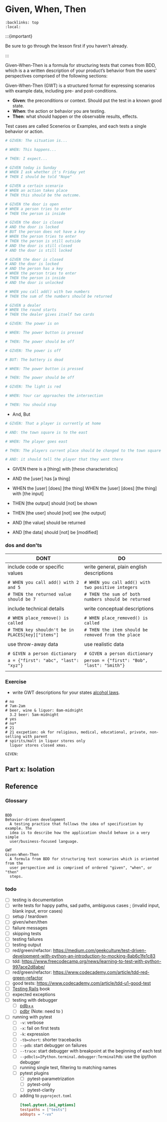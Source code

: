Given, When, Then
=================

```{contents}
:backlinks: top
:local:
```

:::{important}

Be sure to go through the [](testing.md) lesson first if you haven't already.

:::


Given-When-Then is a formula for structuring tests that comes from BDD, which
is a a written description of your product’s behavior from the users’
perspectives comprised of the following sections:

Given-When-Then (GWT) is a structured format for expressing scenarios with
example data, including pre- and post-conditions.

* **Given**: the preconditions or context. Should put the test in a known good
  state.
* **When**: the action or behavior you are testing.
* **Then**: what should happen or the observable results, effects.

Test cases are called Scenerios or Examples, and each tests a single behavior
or action.

```python
# GIVEN: The situation is...

# WHEN: This happens...

# THEN: I expect...
```

```python
# GIVEN today is Sunday
# WHEN I ask whether it's Friday yet
# THEN I should be told "Nope"
```

```python
# GIVEN a certain scenario
# WHEN an action takes place
# THEN this should be the outcome.
```

```python
# GIVEN the door is open
# WHEN a person tries to enter
# THEN the person is inside
```

```python
# GIVEN the door is closed
# AND the door is locked
# BUT the person does not have a key
# WHEN the person tries to enter
# THEN the person is still outside
# AND the door is still closed
# AND the door is still locked
```

```python
# GIVEN the door is closed
# AND the door is locked
# AND the person has a key
# WHEN the person tries to enter
# THEN the person is inside
# AND the door is unlocked
```



```python
# WHEN you call add() with two numbers
# THEN the sum of the numbers should be returned
```

```python
# GIVEN a dealer
# WHEN the round starts
# THEN the dealer gives itself two cards
```

```python
# GIVEN: The power is on

# WHEN: The power button is pressed

# THEN: The power should be off
```

```python
# GIVEN: The power is off

# BUT: The battery is dead

# WHEN: The power button is pressed

# THEN: The power should be off
```

```python
# GIVEN: The light is red

# WHEN: Your car approaches the intersection

# THEN: You should stop
```

* And, But

```python
# GIVEN: That a player is currently at home

# AND: the town square is to the east

# WHEN: The player goes east

# THEN: The players current place should be changed to the town square

# AND: it should tell the player that they went there
```

* GIVEN there is a [thing] with [these characteristics]
* AND the [user] has [a thing]

* WHEN the [user] [does] [the thing]
  WHEN the [user] [does] [the thing] with [the input]

* THEN [the output] should [not] be shown
* THEN [the user] should [not] see [the output]
* AND  [the value] should be returned
* AND [the data] should [not] be [modified]

### dos and don'ts

|                       DONT                          |                        DO                             |
|-----------------------------------------------------|-------------------------------------------------------|
| include code or specific values                     | write general, plain english descriptions             |
|                                                     |                                                       |
|   `# WHEN you call add() with 2 and 5`              |   `# WHEN you call add() with two positive integers`  |
|   `# THEN the returned value should be 7`           |   `# THEN the sum of both numbers should be returned` |
|                                                     |                                                       |
| include technical details                           | write conceptual descriptions                         |
|                                                     |                                                       |
|   `# WHEN place_remove() is called`                 |   `# WHEN place_removed() is called`                  |
|   `# THEN key shouldn't be in PLACES[key]["items"]` |   `# THEN the item should be removed from the place`  |
|                                                     |                                                       |
| use throw-away data                                 | use realistic data                                    |
|                                                     |                                                       |
|   `# GIVEN a person dictionary`                     |   `# GIVEN a person dictionary`                       |
|   `a = {"first": "abc", "last": "xyz"}`             |   `person = {"first": "Bob", "last": "Smith"}`        |
|                                                     |                                                       |

### Exercise

* write GWT descriptions for your states [alcohol laws][alcohol-laws].

[alcohol-laws]: https://en.wikipedia.org/wiki/List_of_alcohol_laws_of_the_United_States

```
# no
# 7am-2am
# beer, wine & liquor: 8am-midnight
  3.2 beer: 5am-midnight
# yes
# no*
# 21
# 21 excpetion: ok for religious, medical, educational, private, non-selling with parent
# spirits/malt in liquor stores only
  liquor stores closed xmas.

GIVEN: 
```


Part x: Isolation
-----------------

Reference
---------

### Glossary

```{glossary} writing-tests

BDD
Behavior-driven development
  A testing practice that follows the idea of specification by example. The
  idea is to describe how the application should behave in a very simple
  user/business-focused language.

GWT
Given-When-Then
  A formula from BDD for structuring test scenarios which is oriented from the
  user perspective and is comprised of ordered "given", "when", or "then"
  steps.
```


### todo

- [ ] testing is documentation
- [ ] write tests for happy paths, sad paths, ambiguous cases ; (invalid input, blank input, error cases)
- [ ] setup / teardown
- [ ] given/when/then
- [ ] failure messages
- [ ] skipping tests
- [ ] testing failures
- [ ] testing output
- [ ] red/green/refactor: https://medium.com/geekculture/test-driven-development-with-python-an-introduction-to-mocking-8ab6c1fe1c83
- [ ] tdd: https://www.freecodecamp.org/news/learning-to-test-with-python-997ace2d8abe/
- [ ] red/green/refactor: https://www.codecademy.com/article/tdd-red-green-refactor
- [ ] good tests: https://www.codecademy.com/article/tdd-u1-good-test
- [ ] [Testing Rails](https://books.thoughtbot.com/assets/testing-rails.pdf) book
- [ ] expected exceptions
- [ ] testing with debugger
  - [ ] [pdb++](https://github.com/pdbpp/pdbpp)
  - [ ] [pdbr](https://pypi.org/project/pdbr/)
    (Note: need to )
- [ ] running with pytest
  - [ ] `-v`: verbose
  - [ ] `-x`: fail on first tests
  - [ ] `-k`: expression
  - [ ] `-tb=short`: shorter tracebacks
  - [ ] `--pdb`: start debugger on failures
  - [ ] `--trace`: start debugger with breakpoint at the beginning of each test
  - [ ] `--pdbcls=IPython.terminal.debugger:TerminalPdb`: use the ipython debugger
  - [ ] running single test, filtering to matching names
  - [ ] pytest plugins
    - [ ] pytest-parametrization
    - [ ] pytest-only
    - [ ] pytest-clarity
  - [ ] adding to `pyproject.toml`
    ```toml
    [tool.pytest.ini_options]
    testpaths = ["tests"]
    addopts = "-vx"
    ```
